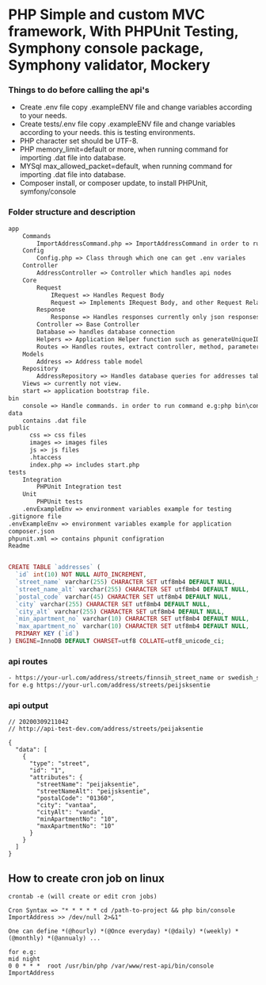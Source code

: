 # PHP Simple and custom MVC framework, With PHPUnit Testing, Symphony console package, Symphony validator, Mockery

### Things to do before calling the api's

- Create .env file copy .exampleENV file and change variables according to your needs.
- Create tests/.env file copy .exampleENV file and change variables according to your needs. this is testing environments.
- PHP character set should be UTF-8.
- PHP memory_limit=default or more, when running command for importing .dat file into database.
- MYSql max_allowed_packet=default, when running command for importing .dat file into database.
- Composer install, or composer update, to install PHPUnit, symfony/console

### Folder structure and description
``` html
app
    Commands
        ImportAddressCommand.php => ImportAddressCommand in order to run e.g: php bin\console ImportAddress
    Config
        Config.php => Class through which one can get .env variales
    Controller
        AddressController => Controller which handles api nodes
    Core
        Request
            IRequest => Handles Request Body
            Request => Implements IRequest Body, and other Request Related functions
        Response
            Response => Handles responses currently only json responses
        Controller => Base Controller
        Database => handles database connection
        Helpers => Application Helper function such as generateUniqueID
        Routes => Handles routes, extract controller, method, parameters.
    Models
        Address => Address table model
    Repository
        AddressRepository => Handles database queries for addresses table
    Views => currently not view.
    start => application bootstrap file.            
bin
    console => Handle commands. in order to run command e.g:php bin\console CommandName
data
    contains .dat file
public 
      css => css files
      images => images files
      js => js files
      .htaccess
      index.php => includes start.php      
tests
    Integration
        PHPUnit Integration test
    Unit
        PHPUnit tests                                   
    .envExampleEnv => environment variables example for testing
.gitignore file
.envExampleEnv => environment variables example for application
composer.json
phpunit.xml => contains phpunit configration
Readme
``` 
      
```php

CREATE TABLE `addresses` (
  `id` int(10) NOT NULL AUTO_INCREMENT,
  `street_name` varchar(255) CHARACTER SET utf8mb4 DEFAULT NULL,
  `street_name_alt` varchar(255) CHARACTER SET utf8mb4 DEFAULT NULL,
  `postal_code` varchar(45) CHARACTER SET utf8mb4 DEFAULT NULL,
  `city` varchar(255) CHARACTER SET utf8mb4 DEFAULT NULL,
  `city_alt` varchar(255) CHARACTER SET utf8mb4 DEFAULT NULL,
  `min_apartment_no` varchar(10) CHARACTER SET utf8mb4 DEFAULT NULL,
  `max_apartment_no` varchar(10) CHARACTER SET utf8mb4 DEFAULT NULL,
  PRIMARY KEY (`id`)
) ENGINE=InnoDB DEFAULT CHARSET=utf8 COLLATE=utf8_unicode_ci;

```
### api routes 
``` html
- https://your-url.com/address/streets/finnsih_street_name or swedish_street_name
for e.g https://your-url.com/address/streets/peijsksentie
```

### api output
```
// 20200309211042
// http://api-test-dev.com/address/streets/peijaksentie

{
  "data": [
    {
      "type": "street",
      "id": "1",
      "attributes": {
        "streetName": "peijaksentie",
        "streetNameAlt": "peijsksentie",
        "postalCode": "01360",
        "city": "vantaa",
        "cityAlt": "vanda",
        "minApartmentNo": "10",
        "maxApartmentNo": "10"
      }
    }
  ]
}

```
## How to create cron job on linux
```    
crontab -e (will create or edit cron jobs)

Cron Syntax => "* * * * * cd /path-to-project && php bin/console ImportAddress >> /dev/null 2>&1" 

One can define *(@hourly) *(@Once everyday) *(@daily) *(weekly) * (@monthly) *(@annualy) ...

for e.g:
mid night
0 0 * * *  root /usr/bin/php /var/www/rest-api/bin/console ImportAddress

```
